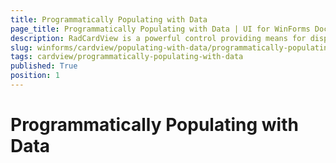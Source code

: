 ```yaml
---
title: Programmatically Populating with Data
page_title: Programmatically Populating with Data | UI for WinForms Documentation
description: RadCardView is a powerful control providing means for displaying and editing data organized in a card layout.
slug: winforms/cardview/populating-with-data/programmatically-populating-with-data
tags: cardview/programmatically-populating-with-data
published: True
position: 1
---
```


# Programmatically Populating with Data
